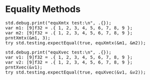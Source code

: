 # Equality Methods

<!-- "XMTX: equXmtx test" -->
<pre>
std.debug.print("equXmtx test:\n", .{});
var m1: [9]f32 = .{ 1, 2, 3, 4, 5, 6, 7, 8, 9 };
var m2: [9]f32 = .{ 1, 2, 3, 4, 5, 6, 7, 8, 9 };
prntXmtx(&m1, 3);
try std.testing.expectEqual(true, equXmtx(&m1, &m2));
</pre>

<!-- "XMTX: equXvec test" -->
<pre>
std.debug.print("equXvec test:\n", .{});
var v1: [9]f32 = .{ 1, 2, 3, 4, 5, 6, 7, 8, 9 };
var v2: [9]f32 = .{ 1, 2, 3, 4, 5, 6, 7, 8, 9 };
prntXvec(&v1);
try std.testing.expectEqual(true, equXvec(&v1, &v2));
</pre>

